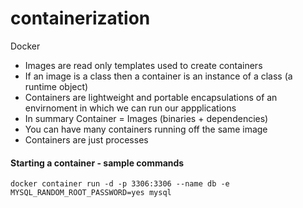 # containerization
Docker
- Images are read only templates used to create containers
- If an image is a class then a container is an instance of a class (a runtime object)
- Containers are lightweight and portable encapsulations of an envirnoment in which we can run our appplications
- In summary Container = Images (binaries + dependencies)
- You can have many containers running off the same image
- Containers are just processes

#### Starting a container - sample commands
`docker container run -d -p 3306:3306 --name db -e MYSQL_RANDOM_ROOT_PASSWORD=yes mysql`
